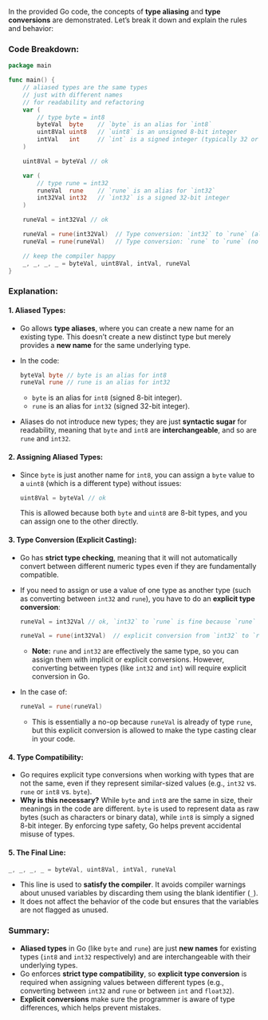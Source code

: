 In the provided Go code, the concepts of **type aliasing** and **type conversions** are demonstrated. Let’s break it down and explain the rules and behavior:

### Code Breakdown:

```go
package main

func main() {
	// aliased types are the same types
	// just with different names
	// for readability and refactoring
	var (
		// type byte = int8
		byteVal  byte    // `byte` is an alias for `int8`
		uint8Val uint8   // `uint8` is an unsigned 8-bit integer
		intVal   int     // `int` is a signed integer (typically 32 or 64 bits)
	)

	uint8Val = byteVal // ok

	var (
		// type rune = int32
		runeVal  rune    // `rune` is an alias for `int32`
		int32Val int32   // `int32` is a signed 32-bit integer
	)

	runeVal = int32Val // ok

	runeVal = rune(int32Val)  // Type conversion: `int32` to `rune` (alias for `int32`)
	runeVal = rune(runeVal)   // Type conversion: `rune` to `rune` (no change, but explicit cast)

	// keep the compiler happy
	_, _, _, _ = byteVal, uint8Val, intVal, runeVal
}
```

### Explanation:

#### 1. **Aliased Types:**
   - Go allows **type aliases**, where you can create a new name for an existing type. This doesn’t create a new distinct type but merely provides a **new name** for the same underlying type.
   
   - In the code:
     ```go
     byteVal byte // byte is an alias for int8
     runeVal rune // rune is an alias for int32
     ```
     - `byte` is an alias for `int8` (signed 8-bit integer).
     - `rune` is an alias for `int32` (signed 32-bit integer).
   
   - Aliases do not introduce new types; they are just **syntactic sugar** for readability, meaning that `byte` and `int8` are **interchangeable**, and so are `rune` and `int32`.

#### 2. **Assigning Aliased Types:**
   - Since `byte` is just another name for `int8`, you can assign a `byte` value to a `uint8` (which is a different type) without issues:
     ```go
     uint8Val = byteVal // ok
     ```
     This is allowed because both `byte` and `uint8` are 8-bit types, and you can assign one to the other directly.

#### 3. **Type Conversion (Explicit Casting):**
   - Go has **strict type checking**, meaning that it will not automatically convert between different numeric types even if they are fundamentally compatible.
   - If you need to assign or use a value of one type as another type (such as converting between `int32` and `rune`), you have to do an **explicit type conversion**:
     ```go
     runeVal = int32Val // ok, `int32` to `rune` is fine because `rune` is an alias for `int32`
     
     runeVal = rune(int32Val)  // explicit conversion from `int32` to `rune`
     ```
     - **Note:** `rune` and `int32` are effectively the same type, so you can assign them with implicit or explicit conversions. However, converting between types (like `int32` and `int`) will require explicit conversion in Go.

   - In the case of:
     ```go
     runeVal = rune(runeVal)
     ```
     - This is essentially a no-op because `runeVal` is already of type `rune`, but this explicit conversion is allowed to make the type casting clear in your code.

#### 4. **Type Compatibility:**
   - Go requires explicit type conversions when working with types that are not the same, even if they represent similar-sized values (e.g., `int32` vs. `rune` or `int8` vs. `byte`).
   - **Why is this necessary?** While `byte` and `int8` are the same in size, their meanings in the code are different. `byte` is used to represent data as raw bytes (such as characters or binary data), while `int8` is simply a signed 8-bit integer. By enforcing type safety, Go helps prevent accidental misuse of types.

#### 5. **The Final Line:**
   ```go
   _, _, _, _ = byteVal, uint8Val, intVal, runeVal
   ```
   - This line is used to **satisfy the compiler**. It avoids compiler warnings about unused variables by discarding them using the blank identifier (`_`).
   - It does not affect the behavior of the code but ensures that the variables are not flagged as unused.

### Summary:

- **Aliased types** in Go (like `byte` and `rune`) are just **new names** for existing types (`int8` and `int32` respectively) and are interchangeable with their underlying types.
- Go enforces **strict type compatibility**, so **explicit type conversion** is required when assigning values between different types (e.g., converting between `int32` and `rune` or between `int` and `float32`).
- **Explicit conversions** make sure the programmer is aware of type differences, which helps prevent mistakes.
